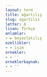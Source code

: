 ```yaml
---
layout: term
title: ağartılış
slug: agartilis
letter: A
lisan: Türkçe
anlamlar:
- ► beyazlatılış
ozellikler:
- - isim
ornekler:
- - ''
orneklerkaynak:
- - ''
---
```

